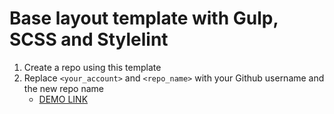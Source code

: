 # Base layout template with Gulp, SCSS and Stylelint

1. Create a repo using this template
1. Replace `<your_account>` and `<repo_name>` with your Github username and the new repo name
   - [DEMO LINK](https://RostyslavSharuiev.github.io/bang-and-olufsen-landing/)

